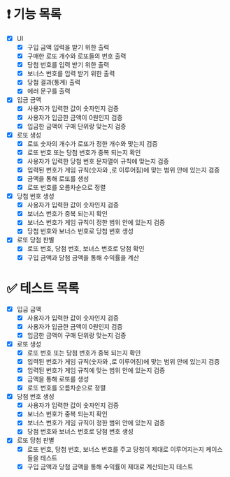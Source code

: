 # ❗️ 기능 목록

- [x]  UI
    - [x]  구입 금액 입력을 받기 위한 출력
    - [x]  구매한 로또 개수와 로또들의 번호 출력
    - [x]  당첨 번호를 입력 받기 위한 출력
    - [x]  보너스 번호를 입력 받기 위한 출력
    - [x]  당첨 결과(통계) 출력
    - [x]  에러 문구를 출력
- [x]  입금 금액
    - [x]  사용자가 입력한 값이 숫자인지 검증
    - [x]  사용자가 입금한 금액이 0원인지 검증
    - [x]  입금한 금액이 구매 단위랑 맞는지 검증
- [x]  로또 생성
    - [x]  로또 숫자의 개수가 로또가 정한 개수와 맞는지 검증
    - [x]  로또 번호 또는 당첨 번호가 중복 되는지 확인
    - [x]  사용자가 입력한 당첨 번호 문자열이 규칙에 맞는지 검증
    - [x]  입력된 번호가 게임 규칙(숫자와 ,로 이루어짐)에 맞는 범위 안에 있는지 검증
    - [x]  금액을 통해 로또를 생성
    - [x]  로또 번호를 오름차순으로 정렬
- [x]  당첨 번호 생성
    - [x]  사용자가 입력한 값이 숫자인지 검증
    - [x]  보너스 번호가 중복 되는지 확인
    - [x]  보너스 번호가 게임 규칙이 정한 범위 안에 있는지 검증
    - [x]  당첨 번호와 보너스 번호로 당첨 번호 생성
- [x]  로또 당첨 판별
    - [x]  로또 번호, 당첨 번호, 보너스 번호로 당첨 확인
    - [x]  구입 금액과 당첨 금액을 통해 수익률을 계산

# ✅ 테스트 목록

- [x]  입금 금액
    - [x]  사용자가 입력한 값이 숫자인지 검증
    - [x]  사용자가 입금한 금액이 0원인지 검증
    - [x]  입금한 금액이 구매 단위랑 맞는지 검증
- [x]  로또 생성
    - [x]  로또 번호 또는 당첨 번호가 중복 되는지 확인
    - [x]  입력된 번호가 게임 규칙(숫자와 ,로 이루어짐)에 맞는 범위 안에 있는지 검증
    - [x]  입력된 번호가 게임 규칙에 맞는 범위 안에 있는지 검증
    - [x]  금액을 통해 로또를 생성
    - [x]  로또 번호를 오름차순으로 정렬
- [x]  당첨 번호 생성
    - [x]  사용자가 입력한 값이 숫자인지 검증
    - [x]  보너스 번호가 중복 되는지 확인
    - [x]  보너스 번호가 게임 규칙이 정한 범위 안에 있는지 검증
    - [x]  당첨 번호와 보너스 번호로 당첨 번호 생성
- [x]  로또 당첨 판별
    - [x]  로또 번호, 당첨 번호, 보너스 번호를 주고 당첨이 제대로 이루어지는지 케이스들을 테스트
    - [x]  구입 금액과 당첨 금액을 통해 수익률이 제대로 계산되는지 테스트